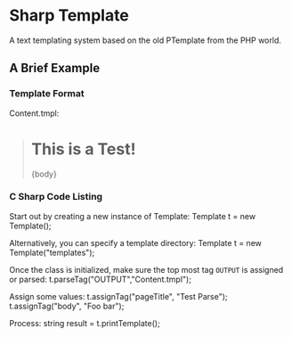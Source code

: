# Sharp Template
 A text templating system based on the old PTemplate from the PHP world.

## A Brief Example

### Template Format

 Content.tmpl:
>	<html>
>		<head>
>			<title>{pageTitle}</title>
>		</head>
>		<body>
>			<h1>This is a Test!</h1>
>			<p>{body}</p>
>		</body>
>	</html>


### C Sharp Code Listing  

 Start out by creating a new instance of Template:
	Template t = new Template();

 Alternatively, you can specify a template directory: 
	Template t = new Template("templates");

 Once the class is initialized, make sure the top most tag `OUTPUT` is assigned or parsed:
	t.parseTag("OUTPUT","Content.tmpl");	

 Assign some values:
	t.assignTag("pageTitle", "Test Parse");
	t.assignTag("body", "Foo bar");

 Process:
	string result = t.printTemplate();

